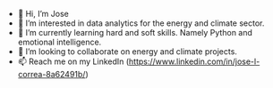 - 👋 Hi, I’m Jose
- 👀 I’m interested in data analytics for the energy and climate sector.
- 🌱 I’m currently learning hard and soft skills. Namely Python and emotional intelligence.
- 💞️ I’m looking to collaborate on energy and climate projects.
- 📫 Reach me on my LinkedIn (https://www.linkedin.com/in/jose-l-correa-8a62491b/)

<!---
JoLuCG/JoLuCG is a ✨ special ✨ repository because its `README.md` (this file) appears on your GitHub profile.
You can click the Preview link to take a look at your changes.
--->
